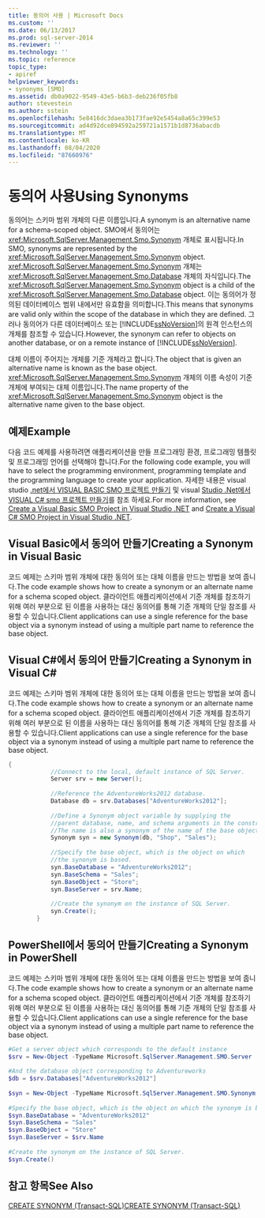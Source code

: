 ```yaml
---
title: 동의어 사용 | Microsoft Docs
ms.custom: ''
ms.date: 06/13/2017
ms.prod: sql-server-2014
ms.reviewer: ''
ms.technology: ''
ms.topic: reference
topic_type:
- apiref
helpviewer_keywords:
- synonyms [SMO]
ms.assetid: db0a9022-9549-43e5-b6b3-deb236f05fb8
author: stevestein
ms.author: sstein
ms.openlocfilehash: 5e8416dc3daea3b173fae92e5454a8a65c399e53
ms.sourcegitcommit: ad4d92dce894592a259721a1571b1d8736abacdb
ms.translationtype: MT
ms.contentlocale: ko-KR
ms.lasthandoff: 08/04/2020
ms.locfileid: "87660976"
---
```

# <a name="using-synonyms"></a><span data-ttu-id="d85f5-102">동의어 사용</span><span class="sxs-lookup"><span data-stu-id="d85f5-102">Using Synonyms</span></span>
  <span data-ttu-id="d85f5-103">동의어는 스키마 범위 개체의 다른 이름입니다.</span><span class="sxs-lookup"><span data-stu-id="d85f5-103">A synonym is an alternative name for a schema-scoped object.</span></span> <span data-ttu-id="d85f5-104">SMO에서 동의어는 <xref:Microsoft.SqlServer.Management.Smo.Synonym> 개체로 표시됩니다.</span><span class="sxs-lookup"><span data-stu-id="d85f5-104">In SMO, synonyms are represented by the <xref:Microsoft.SqlServer.Management.Smo.Synonym> object.</span></span> <span data-ttu-id="d85f5-105"><xref:Microsoft.SqlServer.Management.Smo.Synonym> 개체는 <xref:Microsoft.SqlServer.Management.Smo.Database> 개체의 자식입니다.</span><span class="sxs-lookup"><span data-stu-id="d85f5-105">The <xref:Microsoft.SqlServer.Management.Smo.Synonym> object is a child of the <xref:Microsoft.SqlServer.Management.Smo.Database> object.</span></span> <span data-ttu-id="d85f5-106">이는 동의어가 정의된 데이터베이스 범위 내에서만 유효함을 의미합니다.</span><span class="sxs-lookup"><span data-stu-id="d85f5-106">This means that synonyms are valid only within the scope of the database in which they are defined.</span></span> <span data-ttu-id="d85f5-107">그러나 동의어가 다른 데이터베이스 또는 [!INCLUDE[ssNoVersion](../../../includes/ssnoversion-md.md)]의 원격 인스턴스의 개체를 참조할 수 있습니다.</span><span class="sxs-lookup"><span data-stu-id="d85f5-107">However, the synonym can refer to objects on another database, or on a remote instance of [!INCLUDE[ssNoVersion](../../../includes/ssnoversion-md.md)].</span></span>  
  
 <span data-ttu-id="d85f5-108">대체 이름이 주어지는 개체를 기준 개체라고 합니다.</span><span class="sxs-lookup"><span data-stu-id="d85f5-108">The object that is given an alternative name is known as the base object.</span></span> <span data-ttu-id="d85f5-109"><xref:Microsoft.SqlServer.Management.Smo.Synonym> 개체의 이름 속성이 기준 개체에 부여되는 대체 이름입니다.</span><span class="sxs-lookup"><span data-stu-id="d85f5-109">The name property of the <xref:Microsoft.SqlServer.Management.Smo.Synonym> object is the alternative name given to the base object.</span></span>  
  
## <a name="example"></a><span data-ttu-id="d85f5-110">예제</span><span class="sxs-lookup"><span data-stu-id="d85f5-110">Example</span></span>  
 <span data-ttu-id="d85f5-111">다음 코드 예제를 사용하려면 애플리케이션을 만들 프로그래밍 환경, 프로그래밍 템플릿 및 프로그래밍 언어를 선택해야 합니다.</span><span class="sxs-lookup"><span data-stu-id="d85f5-111">For the following code example, you will have to select the programming environment, programming template and the programming language to create your application.</span></span> <span data-ttu-id="d85f5-112">자세한 내용은 visual studio [.net에서 VISUAL BASIC SMO 프로젝트 만들기](../../../database-engine/dev-guide/create-a-visual-basic-smo-project-in-visual-studio-net.md) 및 visual [Studio .Net에서 VISUAL C&#35; smo 프로젝트 만들기](../how-to-create-a-visual-csharp-smo-project-in-visual-studio-net.md)를 참조 하세요.</span><span class="sxs-lookup"><span data-stu-id="d85f5-112">For more information, see [Create a Visual Basic SMO Project in Visual Studio .NET](../../../database-engine/dev-guide/create-a-visual-basic-smo-project-in-visual-studio-net.md) and [Create a Visual C&#35; SMO Project in Visual Studio .NET](../how-to-create-a-visual-csharp-smo-project-in-visual-studio-net.md).</span></span>  
  
## <a name="creating-a-synonym-in-visual-basic"></a><span data-ttu-id="d85f5-113">Visual Basic에서 동의어 만들기</span><span class="sxs-lookup"><span data-stu-id="d85f5-113">Creating a Synonym in Visual Basic</span></span>  
 <span data-ttu-id="d85f5-114">코드 예제는 스키마 범위 개체에 대한 동의어 또는 대체 이름을 만드는 방법을 보여 줍니다.</span><span class="sxs-lookup"><span data-stu-id="d85f5-114">The code example shows how to create a synonym or an alternate name for a schema scoped object.</span></span> <span data-ttu-id="d85f5-115">클라이언트 애플리케이션에서 기준 개체를 참조하기 위해 여러 부분으로 된 이름을 사용하는 대신 동의어를 통해 기준 개체의 단일 참조를 사용할 수 있습니다.</span><span class="sxs-lookup"><span data-stu-id="d85f5-115">Client applications can use a single reference for the base object via a synonym instead of using a multiple part name to reference the base object.</span></span>  
  
<!-- TODO: review snippet reference  [!CODE [SMO How to#SMO_VBSynonyms1](SMO How to#SMO_VBSynonyms1)]  -->  
  
## <a name="creating-a-synonym-in-visual-c"></a><span data-ttu-id="d85f5-116">Visual C#에서 동의어 만들기</span><span class="sxs-lookup"><span data-stu-id="d85f5-116">Creating a Synonym in Visual C#</span></span>  
 <span data-ttu-id="d85f5-117">코드 예제는 스키마 범위 개체에 대한 동의어 또는 대체 이름을 만드는 방법을 보여 줍니다.</span><span class="sxs-lookup"><span data-stu-id="d85f5-117">The code example shows how to create a synonym or an alternate name for a schema scoped object.</span></span> <span data-ttu-id="d85f5-118">클라이언트 애플리케이션에서 기준 개체를 참조하기 위해 여러 부분으로 된 이름을 사용하는 대신 동의어를 통해 기준 개체의 단일 참조를 사용할 수 있습니다.</span><span class="sxs-lookup"><span data-stu-id="d85f5-118">Client applications can use a single reference for the base object via a synonym instead of using a multiple part name to reference the base object.</span></span>  
  
```csharp
{  
            //Connect to the local, default instance of SQL Server.   
            Server srv = new Server();  
  
            //Reference the AdventureWorks2012 database.   
            Database db = srv.Databases["AdventureWorks2012"];  
  
            //Define a Synonym object variable by supplying the   
            //parent database, name, and schema arguments in the constructor.   
            //The name is also a synonym of the name of the base object.   
            Synonym syn = new Synonym(db, "Shop", "Sales");  
  
            //Specify the base object, which is the object on which   
            //the synonym is based.   
            syn.BaseDatabase = "AdventureWorks2012";  
            syn.BaseSchema = "Sales";  
            syn.BaseObject = "Store";  
            syn.BaseServer = srv.Name;  
  
            //Create the synonym on the instance of SQL Server.   
            syn.Create();  
        }  
```  
  
## <a name="creating-a-synonym-in-powershell"></a><span data-ttu-id="d85f5-119">PowerShell에서 동의어 만들기</span><span class="sxs-lookup"><span data-stu-id="d85f5-119">Creating a Synonym in PowerShell</span></span>  
 <span data-ttu-id="d85f5-120">코드 예제는 스키마 범위 개체에 대한 동의어 또는 대체 이름을 만드는 방법을 보여 줍니다.</span><span class="sxs-lookup"><span data-stu-id="d85f5-120">The code example shows how to create a synonym or an alternate name for a schema scoped object.</span></span> <span data-ttu-id="d85f5-121">클라이언트 애플리케이션에서 기준 개체를 참조하기 위해 여러 부분으로 된 이름을 사용하는 대신 동의어를 통해 기준 개체의 단일 참조를 사용할 수 있습니다.</span><span class="sxs-lookup"><span data-stu-id="d85f5-121">Client applications can use a single reference for the base object via a synonym instead of using a multiple part name to reference the base object.</span></span>  
  
```powershell
#Get a server object which corresponds to the default instance  
$srv = New-Object -TypeName Microsoft.SqlServer.Management.SMO.Server  
  
#And the database object corresponding to Adventureworks  
$db = $srv.Databases["AdventureWorks2012"]  
  
$syn = New-Object -TypeName Microsoft.SqlServer.Management.SMO.Synonym -ArgumentList $db, "Shop", "Sales"  
  
#Specify the base object, which is the object on which the synonym is based.  
$syn.BaseDatabase = "AdventureWorks2012"  
$syn.BaseSchema = "Sales"  
$syn.BaseObject = "Store"  
$syn.BaseServer = $srv.Name  
  
#Create the synonym on the instance of SQL Server.  
$syn.Create()  
```  
  
## <a name="see-also"></a><span data-ttu-id="d85f5-122">참고 항목</span><span class="sxs-lookup"><span data-stu-id="d85f5-122">See Also</span></span>  
 [<span data-ttu-id="d85f5-123">CREATE SYNONYM &#40;Transact-SQL&#41;</span><span class="sxs-lookup"><span data-stu-id="d85f5-123">CREATE SYNONYM &#40;Transact-SQL&#41;</span></span>](/sql/t-sql/statements/create-synonym-transact-sql)  
